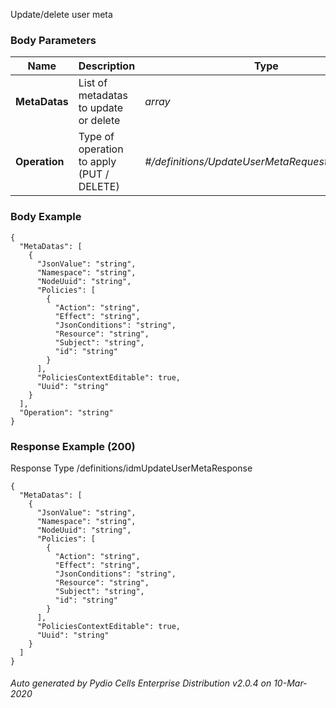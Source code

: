 






 
Update/delete user meta  


### Body Parameters

Name | Description | Type | Required
---|---|---|---
**MetaDatas** | List of metadatas to update or delete | _array_ |   
**Operation** | Type of operation to apply (PUT / DELETE) | _#/definitions/UpdateUserMetaRequestUserMetaOp_ |   


### Body Example
```
{
  "MetaDatas": [
    {
      "JsonValue": "string",
      "Namespace": "string",
      "NodeUuid": "string",
      "Policies": [
        {
          "Action": "string",
          "Effect": "string",
          "JsonConditions": "string",
          "Resource": "string",
          "Subject": "string",
          "id": "string"
        }
      ],
      "PoliciesContextEditable": true,
      "Uuid": "string"
    }
  ],
  "Operation": "string"
}
```






### Response Example (200)
Response Type /definitions/idmUpdateUserMetaResponse

```
{
  "MetaDatas": [
    {
      "JsonValue": "string",
      "Namespace": "string",
      "NodeUuid": "string",
      "Policies": [
        {
          "Action": "string",
          "Effect": "string",
          "JsonConditions": "string",
          "Resource": "string",
          "Subject": "string",
          "id": "string"
        }
      ],
      "PoliciesContextEditable": true,
      "Uuid": "string"
    }
  ]
}
```




###### Auto generated by Pydio Cells Enterprise Distribution v2.0.4 on 10-Mar-2020
